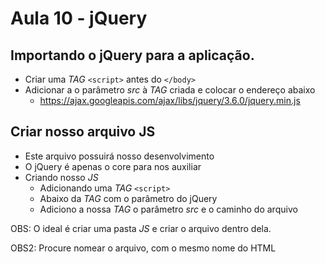 # Aula 10 - jQuery

## Importando o jQuery para a aplicação.

- Criar uma _TAG_ `<script>` antes do `</body>`
- Adicionar a o parâmetro *src* à _TAG_ criada e colocar o endereço abaixo
    - https://ajax.googleapis.com/ajax/libs/jquery/3.6.0/jquery.min.js

## Criar nosso arquivo JS
- Este arquivo possuirá nosso desenvolvimento
- O jQuery é apenas o core para nos auxiliar
- Criando nosso _JS_
    - Adicionando uma _TAG_ `<script>`
    - Abaixo da _TAG_ com o parâmetro do jQuery
    - Adiciono a nossa _TAG_ o parâmetro *src* e o caminho do arquivo

OBS: O ideal é criar uma pasta *JS* e criar o arquivo dentro dela.

OBS2: Procure nomear o arquivo, com o mesmo nome do HTML